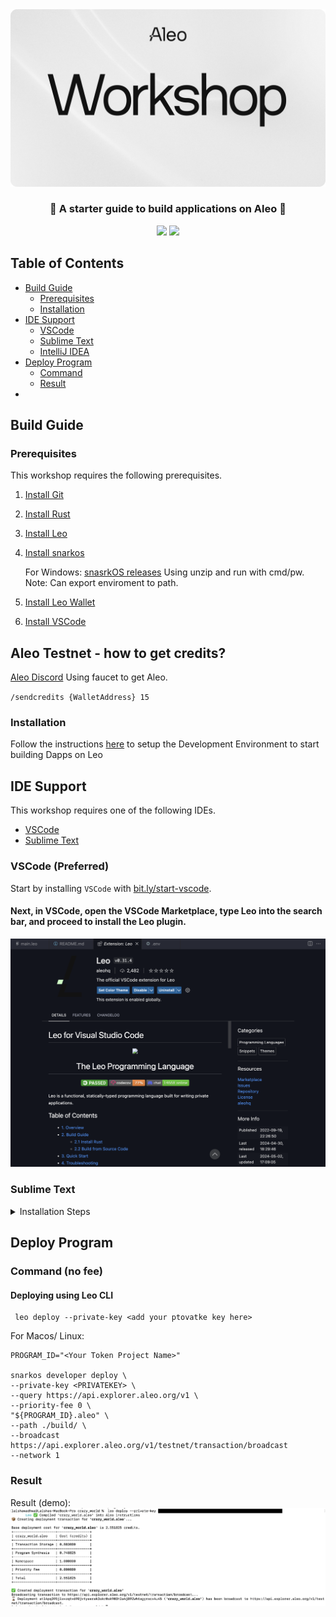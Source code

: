 <!-- <h1 align="center">Aleo Workshop</h1> -->
<img alt="workshop" width="1412" src="images/aleo_workshop.png">
<h3 align="center">📜 A starter guide to build applications on Aleo 📜</h3>

<p align="center">
    <a href="https://twitter.com/AleoHQ"><img src="https://img.shields.io/twitter/url/https/twitter.com/AleoHQ.svg?style=social&label=Follow%20%40AleoHQ"></a>
    <a href="https://aleo.org/discord"><img src="https://img.shields.io/discord/700454073459015690?logo=discord"/></a>
</p>

## Table of Contents
- [Build Guide](#build-guide)
    - [Prerequisites](#prerequisites)
    - [Installation](#installation)
- [IDE Support](#ide-support)
    - [VSCode](#vscode-preferred)
    - [Sublime Text](#sublime-text)
    - [IntelliJ IDEA](#intellij-idea)
- [Deploy Program](#deploy-program)
    - [Command](#command)
    - [Result](#Result)
- 
## Build Guide

### Prerequisites

This workshop requires the following prerequisites.
1.  [Install Git](https://git-scm.com/downloads)
2.  [Install Rust](https://www.rust-lang.org/tools/install)
3.  [Install Leo](https://developer.aleo.org/leo/installation)
4.  [Install snarkos](https://developer.aleo.org/testnet/getting_started/installation/)

	For Windows: [snasrkOS releases](https://github.com/AleoHQ/snarkOS/releases) Using unzip and run with cmd/pw.
    Note: Can export enviroment to path.
    
5.  [Install Leo Wallet](https://leo.app/)
6.  [Install VSCode](https://code.visualstudio.com/download)


## Aleo Testnet - how to get credits?

[Aleo Discord](https://discord.com/invite/aleohq) Using faucet to get Aleo.

`/sendcredits {WalletAddress} 15`

### Installation

Follow the instructions [here](1_setup_installation_guide.md) to setup the Development Environment to start building Dapps on Leo 

## IDE Support

This workshop requires one of the following IDEs.
- [VSCode](https://bit.ly/start-vscode)
- [Sublime Text](https://bit.ly/start-sublime)


### VSCode (Preferred)

Start by installing `VSCode` with [bit.ly/start-vscode](https://bit.ly/start-vscode).

#### Next, in VSCode, open the **VSCode Marketplace**, type **Leo** into the search bar, and proceed to install the Leo plugin.
![Leo VSCode](images/leo-ext.png)

### Sublime Text

<details><summary>Installation Steps</summary>

Start by installing `Sublime Text` with [bit.ly/start-sublime](https://bit.ly/start-sublime).

#### Next, in Sublime Text, install [Package Control](https://packagecontrol.io):
- On Windows/Linux: `ctrl + shift + p`, type **Install Package Control**, and press **Enter**.
- On macOS: `cmd + shift + p`, type **Install Package Control**, and press **Enter**.

#### Next, in Sublime Text, install [LSP](https://packagecontrol.io/packages/LSP):
- On Windows/Linux: `ctrl + shift + p`, select **Package Control: Install Package**, type **LSP**, and press **Enter**.
- On macOS: `cmd + shift + p`, select **Package Control: Install Package**, type **LSP**, and press **Enter**.

#### Lastly, in Sublime Text, install [LSP-leo](https://packagecontrol.io/packages/LSP-leo):
- On Windows/Linux: `ctrl + shift + p`, select **Package Control: Install Package**, type **LSP-leo**, and press **Enter**.
- On macOS: `cmd + shift + p`, select **Package Control: Install Package**, type **LSP-leo**, and press **Enter**.

</details>

## Deploy Program

### Command (no fee)

#### Deploying using Leo CLI

```
 leo deploy --private-key <add your ptovatke key here>
```
For Macos/ Linux:
```
PROGRAM_ID="<Your Token Project Name>"

snarkos developer deploy \
--private-key <PRIVATEKEY> \
--query https://api.explorer.aleo.org/v1 \
--priority-fee 0 \
"${PROGRAM_ID}.aleo" \
--path ./build/ \
--broadcast https://api.explorer.aleo.org/v1/testnet/transaction/broadcast
--network 1
```


### Result
Result (demo):
![](images/deployTokenUpdated.png)



